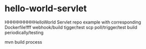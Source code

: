 # hello-world-servlet
HHHHHHHHHHelloWorld Servlet repo example with corresponding Dockerfile!fff
webhook/build tigger/test
scp poll/trigger/test
build periodically/testing


mvn build process

